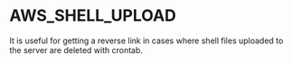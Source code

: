 # AWS_SHELL_UPLOAD
It is useful for getting a reverse link in cases where shell files uploaded to the server are deleted with crontab.
